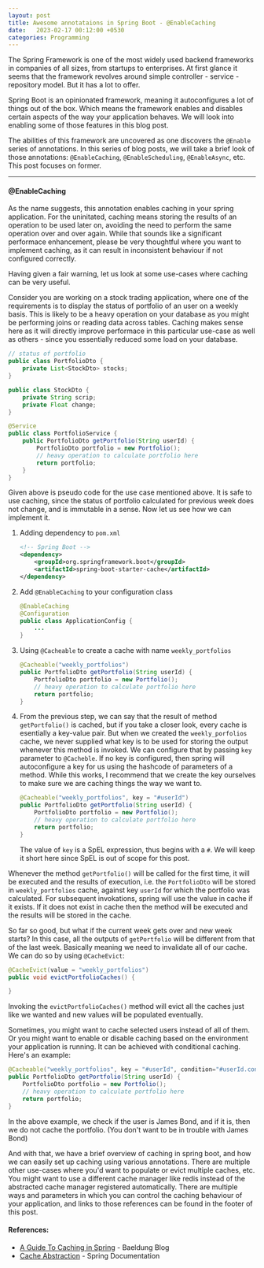```yaml
---
layout: post
title: Awesome annotataions in Spring Boot - @EnableCaching
date:   2023-02-17 00:12:00 +0530
categories: Programming
---
```


The Spring Framework is one of the most widely used backend frameworks in companies of all sizes, from startups to enterprises.
At first glance it seems that the framework revolves around simple controller - service - repository model. But it has a lot to offer.

Spring Boot is an opinionated framework, meaning it autoconfigures a lot of things out of the box. Which means the framework enables and disables certain aspects of the way your application behaves. We will look into enabling some of those features in this blog post.


The abilities of this framework are uncovered as one discovers the `@Enable` series of annotations. In this series of blog posts, we will take a brief look of those annotations: `@EnableCaching`, `@EnableScheduling`, `@EnableAsync`, etc. This post focuses on former.

---

#### @EnableCaching
As the name suggests, this annotation enables caching in your spring application. For the uninitated, caching means storing the results of an operation to be used later on, avoiding the need to perform the same operation over and over again. While that sounds like a significant performace enhancement, please be very thoughtful where you want to implement caching, as it can result in inconsistent behaviour if not configured correctly.

Having given a fair warning, let us look at some use-cases where caching can be very useful.

Consider you are working on a stock trading application, where one of the requirements is to display the status of portfolio of an user on a weekly basis. This is likely to be a heavy operation on your database as you might be performing joins or reading data across tables. 
Caching makes sense here as it will directly improve performace in this particular use-case as well as others - since you essentially reduced some load on your database.

```java
// status of portfolio
public class PortfolioDto {
    private List<StockDto> stocks;
}

public class StockDto {
    private String scrip;
    private Float change;
}

@Service 
public class PortfolioService {
    public PortfolioDto getPortfolio(String userId) {
        PortfolioDto portfolio = new Portfolio();
        // heavy operation to calculate portfolio here
        return portfolio;
    }
}
```

Given above is pseudo code for the use case mentioned above. It is safe to use caching, since the status of portfolio calculated for previous week does not change, and is immutable in a sense. Now let us see how we can implement it.

1. Adding dependency to `pom.xml`

    ```xml
    <!-- Spring Boot -->
    <dependency>
        <groupId>org.springframework.boot</groupId>
        <artifactId>spring-boot-starter-cache</artifactId>
    </dependency>
    ```

2. Add `@EnableCaching` to your configuration class

    ```java
    @EnableCaching
    @Configuration
    public class ApplicationConfig {
        ...
    }
    ```

3. Using `@Cacheable` to create a cache with name `weekly_portfolios`

    ```java
    @Cacheable("weekly_portfolios")
    public PortfolioDto getPortfolio(String userId) {
        PortfolioDto portfolio = new Portfolio();
        // heavy operation to calculate portfolio here
        return portfolio;
    }
    ```

4. From the previous step, we can say that the result of method `getPortfolio()` is cached, but if you take a closer look, every cache is esentially a key-value pair. But when we created the `weekly_porfolios` cache, we never supplied what key is to be used for storing the output whenever this method is invoked. We can configure that by passing `key` parameter to `@Cacheble`. If no key is configured, then spring will autoconfigure a key for us using the hashcode of parameters of a method. While this works, I recommend that we create the key ourselves to make sure we are caching things the way we want to.

    ```java
    @Cacheable("weekly_portfolios", key = "#userId")
    public PortfolioDto getPortfolio(String userId) {
        PortfolioDto portfolio = new Portfolio();
        // heavy operation to calculate portfolio here
        return portfolio;
    }
    ```
    The value of `key` is a SpEL expression, thus begins with a `#`. We will keep it short here since SpEL is out of scope for this post.


Whenever the method `getPortfolio()` will be called for the first time, it will be executed and the results of execution, i.e. the `PortfolioDto` will be stored in `weekly_portfolios` cache, against key `userId` for which the portfolio was calculated. 
For subsequent invokations, spring will use the value in cache if it exists. If it does not exist in cache then the method will be executed and the results will be stored in the cache.


So far so good, but what if the current week gets over and new week starts? In this case, all the outputs of `getPortfolio` will be different from that of the last week. Basically meaning we need to invalidate all of our cache. We can do so by using `@CacheEvict`:

```java
@CacheEvict(value = "weekly_portfolios")
public void evictPortfolioCaches() {

}
```
Invoking the `evictPortfolioCaches()` method will evict all the caches just like we wanted and new values will be populated eventually.

Sometimes, you might want to cache selected users instead of all of them. Or you might want to enable or disable caching based on the environment your application is running. It can be achieved with conditional caching. Here's an example:

```java
@Cacheable("weekly_portfolios", key = "#userId", condition="#userId.contains('007')")
public PortfolioDto getPortfolio(String userId) {
    PortfolioDto portfolio = new Portfolio();
    // heavy operation to calculate portfolio here
    return portfolio;
}
```

In the above example, we check if the user is James Bond, and if it is, then we do not cache the portfolio. (You don't want to be in trouble with James Bond)

And with that, we have a brief overview of caching in spring boot, and how we can easily set up caching using various annotations. There are multiple other use-cases where you'd want to populate or evict multiple caches, etc. You might want to use a different cache manager like redis instead of the abstracted cache manager registered automatically. There are multiple ways and parameters in which you can control the caching behaviour of your application, and links to those references can be found in the footer of this post.



#### References:
- [A Guide To Caching in Spring](https://www.baeldung.com/spring-cache-tutorial) - Baeldung Blog 
- [Cache Abstraction](https://docs.spring.io/spring-framework/docs/5.0.13.RELEASE/spring-framework-reference/integration.html#cache) - Spring Documentation